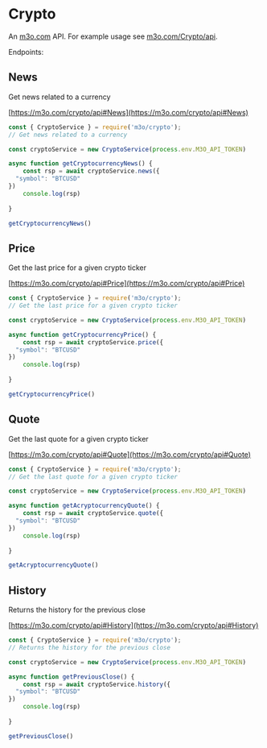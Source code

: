 # Crypto

An [m3o.com](https://m3o.com) API. For example usage see [m3o.com/Crypto/api](https://m3o.com/Crypto/api).

Endpoints:

## News

Get news related to a currency


[https://m3o.com/crypto/api#News](https://m3o.com/crypto/api#News)

```js
const { CryptoService } = require('m3o/crypto');
// Get news related to a currency

const cryptoService = new CryptoService(process.env.M3O_API_TOKEN)

async function getCryptocurrencyNews() {
	const rsp = await cryptoService.news({
  "symbol": "BTCUSD"
})
	console.log(rsp)
	
}

getCryptocurrencyNews()
```
## Price

Get the last price for a given crypto ticker


[https://m3o.com/crypto/api#Price](https://m3o.com/crypto/api#Price)

```js
const { CryptoService } = require('m3o/crypto');
// Get the last price for a given crypto ticker

const cryptoService = new CryptoService(process.env.M3O_API_TOKEN)

async function getCryptocurrencyPrice() {
	const rsp = await cryptoService.price({
  "symbol": "BTCUSD"
})
	console.log(rsp)
	
}

getCryptocurrencyPrice()
```
## Quote

Get the last quote for a given crypto ticker


[https://m3o.com/crypto/api#Quote](https://m3o.com/crypto/api#Quote)

```js
const { CryptoService } = require('m3o/crypto');
// Get the last quote for a given crypto ticker

const cryptoService = new CryptoService(process.env.M3O_API_TOKEN)

async function getAcryptocurrencyQuote() {
	const rsp = await cryptoService.quote({
  "symbol": "BTCUSD"
})
	console.log(rsp)
	
}

getAcryptocurrencyQuote()
```
## History

Returns the history for the previous close


[https://m3o.com/crypto/api#History](https://m3o.com/crypto/api#History)

```js
const { CryptoService } = require('m3o/crypto');
// Returns the history for the previous close

const cryptoService = new CryptoService(process.env.M3O_API_TOKEN)

async function getPreviousClose() {
	const rsp = await cryptoService.history({
  "symbol": "BTCUSD"
})
	console.log(rsp)
	
}

getPreviousClose()
```
